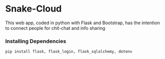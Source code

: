 # Snake-Cloud
This web app, coded in python with Flask and Bootstrap, has the
intention to connect people for chit-chat and info sharing

### Installing Dependencies
`pip install flask, flask_login, flask_sqlalchemy, dotenv`
